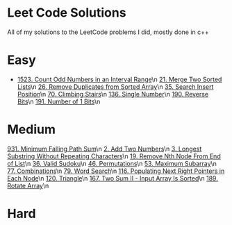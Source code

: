 # Leet Code Solutions
All of my solutions to the LeetCode problems I did, mostly done in c++ 

# Easy
- <a href = "https://leetcode.com/problems/count-odd-numbers-in-an-interval-range/description/">1523. Count Odd Numbers in an Interval Range</a>\n
<a href = "https://leetcode.com/problems/merge-two-sorted-lists/">21. Merge Two Sorted Lists</a>\n
<a href = "https://leetcode.com/problems/remove-duplicates-from-sorted-array/">26. Remove Duplicates from Sorted Array</a>\n
<a href = "https://leetcode.com/problems/search-insert-position/">35. Search Insert Position</a>\n
<a href = "https://leetcode.com/problems/climbing-stairs/">70. Climbing Stairs</a>\n
<a href = "https://leetcode.com/problems/single-number/">136. Single Number</a>\n
<a href = "https://leetcode.com/problems/reverse-bits/">190. Reverse Bits</a>\n
<a href = "https://leetcode.com/problems/number-of-1-bits/">191. Number of 1 Bits</a>\n


# Medium
<a href = "//https://leetcode.com/problems/minimum-falling-path-sum/">931. Minimum Falling Path Sum</a>\n
<a href = "//https://leetcode.com/problems/add-two-numbers/description/">2. Add Two Numbers</a>\n
<a href = "https://leetcode.com/problems/longest-substring-without-repeating-characters/">3. Longest Substring Without Repeating Characters</a>\n
<a href = "https://leetcode.com/problems/remove-nth-node-from-end-of-list/">19. Remove Nth Node From End of List</a>\n
<a href = "https://leetcode.com/problems/valid-sudoku/">36. Valid Sudoku</a>\n
<a href = "https://leetcode.com/problems/permutations/description/">46. Permutations</a>\n
<a href = "https://leetcode.com/problems/maximum-subarray/description/">53. Maximum Subarray</a>\n
<a href = "https://leetcode.com/problems/combinations/description/">77. Combinations</a>\n
<a href = "https://leetcode.com/problems/word-search/">79. Word Search</a>\n
<a href = "https://leetcode.com/problems/populating-next-right-pointers-in-each-node/">116. Populating Next Right Pointers in Each Node</a>\n
<a href = "https://leetcode.com/problems/triangle/">120. Triangle</a>\n
<a href = "https://leetcode.com/problems/two-sum-ii-input-array-is-sorted/">167. Two Sum II - Input Array Is Sorted</a>\n
<a href = "https://leetcode.com/problems/rotate-array/">189. Rotate Array</a>\n
<a href = ""></a>

# Hard
<a href = ""></a>
